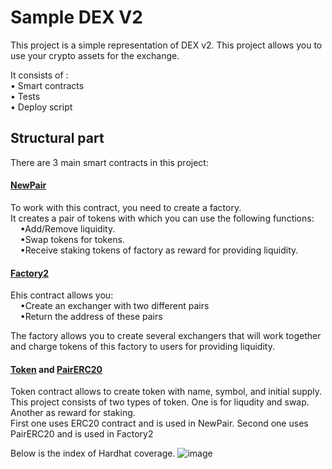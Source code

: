 # Sample DEX V2

This project is a simple representation of DEX v2. This project allows you to use your crypto assets for the exchange.

It consists of :<br>
• Smart contracts <br>
• Tests<br>
• Deploy script <br>

<h2>Structural part</h2>
There are 3 main smart contracts in this project:<br>
<h4><a href="https://github.com/nikegor7/MY_DEX/blob/main/contracts/NewPair.sol"> NewPair </a></h4>

<p>To work with this contract, you need to create a factory.<br> It creates a pair of tokens with which you can use the following functions:<br>
  &nbsp&nbsp&nbsp&nbsp•Add/Remove liquidity.<br>
  &nbsp&nbsp&nbsp&nbsp•Swap tokens for tokens.<br>
  &nbsp&nbsp&nbsp&nbsp•Receive staking tokens of factory as reward for providing liquidity.<br></p>

<h4><a href="https://github.com/nikegor7/MY_DEX/blob/main/contracts/Factory2.sol"> Factory2</a></h4>

<p>Еhis contract allows you:<br>
&nbsp&nbsp&nbsp&nbsp•Create an exchanger with two different pairs<br>
&nbsp&nbsp&nbsp&nbsp•Return the address of these pairs</p>
The factory allows you to create several exchangers that will work together and charge tokens of this factory to users for providing liquidity.<br>

<h4><a href="https://github.com/nikegor7/MY_DEX/blob/main/contracts/Token/Token.sol"> Token</a> and 
<a href="https://github.com/nikegor7/MY_DEX/blob/main/contracts/Factory_Token/PairERC20.sol"> PairERC20</a></h4>

Token contract allows to create token with name, symbol, and initial supply.<br>
This project consists of two types of token. One is for liqudity and swap. Another as reward for staking.<br>
First one uses ERC20 contract and is used in NewPair. Second one uses PairERC20 and is used in Factory2<br>

Below is the index of Hardhat coverage.
![image](https://user-images.githubusercontent.com/105046215/187793045-c8e4a725-41a3-4035-8ddf-6f746a6724e3.png)
